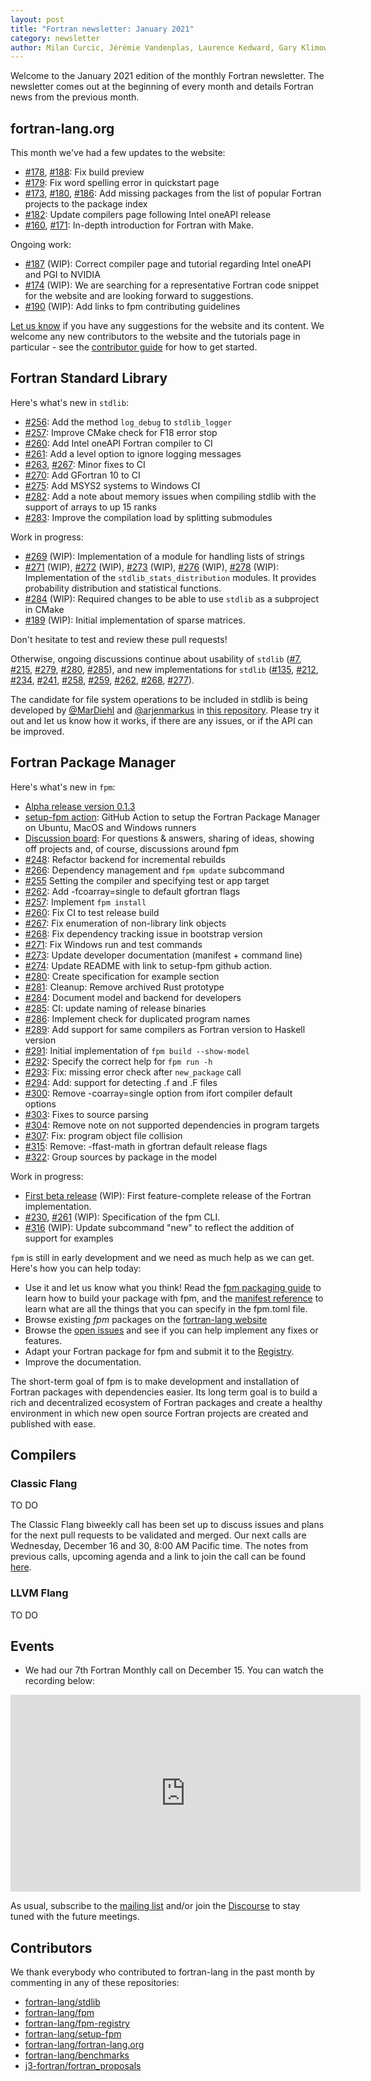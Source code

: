 ```yaml
---
layout: post
title: "Fortran newsletter: January 2021"
category: newsletter
author: Milan Curcic, Jérémie Vandenplas, Laurence Kedward, Gary Klimowicz, Ondřej Čertík, Sebastian Ehlert
---
```


Welcome to the January 2021 edition of the monthly Fortran newsletter.
The newsletter comes out at the beginning of every month and details
Fortran news from the previous month.

<ul id="page-nav"></ul>

## fortran-lang.org

This month we've had a few updates to the website:

* [#178](https://github.com/fortran-lang/fortran-lang.org/pull/178),
  [#188](https://github.com/fortran-lang/fortran-lang.org/pull/188):
Fix build preview
* [#179](https://github.com/fortran-lang/fortran-lang.org/pull/179):
Fix word spelling error in quickstart page
* [#173](https://github.com/fortran-lang/fortran-lang.org/pull/173),
  [#180](https://github.com/fortran-lang/fortran-lang.org/pull/180),
  [#186](https://github.com/fortran-lang/fortran-lang.org/pull/186):
Add missing packages from the list of popular Fortran projects to the package index
* [#182](https://github.com/fortran-lang/fortran-lang.org/pull/182):
Update compilers page following Intel oneAPI release
* [#160](https://github.com/fortran-lang/fortran-lang.org/pull/160),
  [#171](https://github.com/fortran-lang/fortran-lang.org/pull/171):
In-depth introduction for Fortran with Make.

Ongoing work:

* [#187](https://github.com/fortran-lang/fortran-lang.org/pull/187) (WIP):
Correct compiler page and tutorial regarding Intel oneAPI and PGI to NVIDIA
* [#174](https://github.com/fortran-lang/fortran-lang.org/issues/174) (WIP):
We are searching for a representative Fortran code snippet for the website and are looking forward to suggestions.
* [#190](https://github.com/fortran-lang/fortran-lang.org/pull/190) (WIP):
Add links to fpm contributing guidelines

[Let us know](https://github.com/fortran-lang/fortran-lang.org/issues) if you have any suggestions for the website and its content.
We welcome any new contributors to the website and the tutorials page in particular - see the [contributor guide](https://github.com/fortran-lang/fortran-lang.org/blob/master/CONTRIBUTING.md) for how to get started.

## Fortran Standard Library

Here's what's new in `stdlib`:

* [#256](https://github.com/fortran-lang/stdlib/pull/256): Add the method `log_debug` to `stdlib_logger`
* [#257](https://github.com/fortran-lang/stdlib/pull/257): Improve CMake check for F18 error stop
* [#260](https://github.com/fortran-lang/stdlib/pull/260): Add Intel oneAPI Fortran compiler to CI
* [#261](https://github.com/fortran-lang/stdlib/pull/261): Add a level option to ignore logging messages
* [#263](https://github.com/fortran-lang/stdlib/pull/263), 
  [#267](https://github.com/fortran-lang/stdlib/pull/267): Minor fixes to CI
* [#270](https://github.com/fortran-lang/stdlib/pull/270): Add GFortran 10 to CI
* [#275](https://github.com/fortran-lang/stdlib/pull/275): Add MSYS2 systems to Windows CI
* [#282](https://github.com/fortran-lang/stdlib/pull/282): Add a note about memory issues when compiling stdlib with the support of arrays to up 15 ranks
* [#283](https://github.com/fortran-lang/stdlib/pull/283): Improve the compilation load by splitting submodules


Work in progress:

* [#269](https://github.com/fortran-lang/stdlib/pull/269) (WIP): Implementation of a module for handling lists of strings
* [#271](https://github.com/fortran-lang/stdlib/pull/271) (WIP),
 [#272](https://github.com/fortran-lang/stdlib/pull/272) (WIP),
 [#273](https://github.com/fortran-lang/stdlib/pull/273) (WIP),
 [#276](https://github.com/fortran-lang/stdlib/pull/276) (WIP),
 [#278](https://github.com/fortran-lang/stdlib/pull/278) (WIP): Implementation of the `stdlib_stats_distribution` modules. It provides probability distribution and statistical functions.
* [#284](https://github.com/fortran-lang/stdlib/pull/284) (WIP): Required changes to be able to use `stdlib` as a subproject in CMake
* [#189](https://github.com/fortran-lang/stdlib/pull/189) (WIP): Initial implementation of sparse matrices.

Don't hesitate to test and review these pull requests!

Otherwise, ongoing discussions continue about usability of `stdlib`
([#7](https://github.com/fortran-lang/stdlib/issues/7),
[#215](https://github.com/fortran-lang/stdlib/issues/215),
[#279](https://github.com/fortran-lang/stdlib/issues/279),
[#280](https://github.com/fortran-lang/stdlib/issues/280),
[#285](https://github.com/fortran-lang/stdlib/issues/285)),
and new implementations for `stdlib`
([#135](https://github.com/fortran-lang/stdlib/issues/135),
[#212](https://github.com/fortran-lang/stdlib/issues/212),
[#234](https://github.com/fortran-lang/stdlib/issues/234),
[#241](https://github.com/fortran-lang/stdlib/issues/241),
[#258](https://github.com/fortran-lang/stdlib/issues/258),
[#259](https://github.com/fortran-lang/stdlib/issues/259),
[#262](https://github.com/fortran-lang/stdlib/issues/262),
[#268](https://github.com/fortran-lang/stdlib/issues/268),
[#277](https://github.com/fortran-lang/stdlib/issues/277)).


The candidate for file system operations to be included in stdlib is being developed by
[@MarDiehl](https://github.com/MarDiehl) and [@arjenmarkus](https://github.com/arjenmarkus)
in [this repository](https://github.com/MarDiehl/stdlib_os).
Please try it out and let us know how it works, if there are any issues, or if the API can be improved.

## Fortran Package Manager

Here's what's new in `fpm`:

* [Alpha release version 0.1.3](https://github.com/fortran-lang/fpm/releases/tag/v0.1.3)
* [setup-fpm action](https://github.com/marketplace/actions/setup-fpm):
  GitHub Action to setup the Fortran Package Manager on Ubuntu, MacOS and Windows runners
* [Discussion board](https://github.com/fortran-lang/fpm/discussions):
  For questions & answers, sharing of ideas, showing off projects and, of course, discussions around fpm
* [#248](https://github.com/fortran-lang/fpm/pull/248):
  Refactor backend for incremental rebuilds
* [#266](https://github.com/fortran-lang/fpm/pull/251):
  Dependency management and `fpm update` subcommand
* [#255](https://github.com/fortran-lang/fpm/pull/255)
  Setting the compiler and specifying test or app target
* [#262](https://github.com/fortran-lang/fpm/pull/262):
  Add -fcoarray=single to default gfortran flags
* [#257](https://github.com/fortran-lang/fpm/pull/257):
  Implement `fpm install`
* [#260](https://github.com/fortran-lang/fpm/pull/260):
  Fix CI to test release build
* [#267](https://github.com/fortran-lang/fpm/pull/267):
  Fix enumeration of non-library link objects
* [#268](https://github.com/fortran-lang/fpm/pull/268):
  Fix dependency tracking issue in bootstrap version
* [#271](https://github.com/fortran-lang/fpm/pull/271):
  Fix Windows run and test commands
* [#273](https://github.com/fortran-lang/fpm/pull/273):
  Update developer documentation (manifest + command line)
* [#274](https://github.com/fortran-lang/fpm/pull/274):
  Update README with link to setup-fpm github action.
* [#280](https://github.com/fortran-lang/fpm/pull/280):
  Create specification for example section
* [#281](https://github.com/fortran-lang/fpm/pull/281):
  Cleanup: Remove archived Rust prototype
* [#284](https://github.com/fortran-lang/fpm/pull/284):
  Document model and backend for developers
* [#285](https://github.com/fortran-lang/fpm/pull/285):
  CI: update naming of release binaries
* [#286](https://github.com/fortran-lang/fpm/pull/286):
  Implement check for duplicated program names
* [#289](https://github.com/fortran-lang/fpm/pull/289):
  Add support for same compilers as Fortran version to Haskell version
* [#291](https://github.com/fortran-lang/fpm/pull/291):
  Initial implementation of `fpm build --show-model`
* [#292](https://github.com/fortran-lang/fpm/pull/292):
  Specify the correct help for `fpm run -h`
* [#293](https://github.com/fortran-lang/fpm/pull/293):
  Fix: missing error check after `new_package` call
* [#294](https://github.com/fortran-lang/fpm/pull/294):
  Add: support for detecting .f and .F files
* [#300](https://github.com/fortran-lang/fpm/pull/300):
  Remove -coarray=single option from ifort compiler default options
* [#303](https://github.com/fortran-lang/fpm/pull/303):
  Fixes to source parsing
* [#304](https://github.com/fortran-lang/fpm/pull/304):
  Remove note on not supported dependencies in program targets
* [#307](https://github.com/fortran-lang/fpm/pull/307):
  Fix: program object file collision
* [#315](https://github.com/fortran-lang/fpm/pull/315):
  Remove: -ffast-math in gfortran default release flags
* [#322](https://github.com/fortran-lang/fpm/pull/322):
  Group sources by package in the model

Work in progress:

* [First beta release](https://github.com/fortran-lang/fpm/milestone/1) (WIP):
  First feature-complete release of the Fortran implementation.
* [#230](https://github.com/fortran-lang/fpm/pull/230),
  [#261](https://github.com/fortran-lang/fpm/pull/261) (WIP):
  Specification of the fpm CLI.
* [#316](https://github.com/fortran-lang/fpm/pull/316) (WIP):
  Update subcommand "new" to reflect the addition of support for examples

`fpm` is still in early development and we need as much help as we can get.
Here's how you can help today:

* Use it and let us know what you think! Read the [fpm packaging guide](https://github.com/fortran-lang/fpm/blob/master/PACKAGING.md) to learn how to build your package with fpm, and the [manifest reference](https://github.com/fortran-lang/fpm/blob/master/manifest-reference.md) to learn what are all the things that you can specify in the fpm.toml file.
* Browse existing *fpm* packages on the [fortran-lang website](https://fortran-lang.org/packages/fpm)
* Browse the [open issues](https://github.com/fortran-lang/fpm/issues) and see if you can help implement any fixes or features.
* Adapt your Fortran package for fpm and submit it to the [Registry](https://github.com/fortran-lang/fpm-registry).
* Improve the documentation.

The short-term goal of fpm is to make development and installation of Fortran packages with dependencies easier.
Its long term goal is to build a rich and decentralized ecosystem of Fortran packages and create a healthy
environment in which new open source Fortran projects are created and published with ease.

## Compilers

### Classic Flang

TO DO

The Classic Flang biweekly call has been set up to discuss issues and plans
for the next pull requests to be validated and merged. Our next calls are Wednesday, December 16 and 30, 8:00 AM Pacific time. The notes from previous calls, upcoming agenda and a link to join the call can be found
[here](https://docs.google.com/document/d/1-OuiKx4d7O6eLEJDBDKSRnSiUO2rgRR-c2Ga4AkrzOI).

### LLVM Flang

TO DO


## Events

* We had our 7th Fortran Monthly call on December 15.
You can watch the recording below:


<iframe width="560" height="315" src="https://www.youtube-nocookie.com/embed/S_xQCSRlefE" frameborder="0" allow="accelerometer; autoplay; encrypted-media; gyroscope; picture-in-picture" allowfullscreen></iframe>

As usual, subscribe to the [mailing list](https://groups.io/g/fortran-lang) and/or
join the [Discourse](https://fortran-lang.discourse.group) to stay tuned with the future meetings.

## Contributors

We thank everybody who contributed to fortran-lang in the past month by
commenting in any of these repositories:

* [fortran-lang/stdlib](https://github.com/fortran-lang/stdlib)
* [fortran-lang/fpm](https://github.com/fortran-lang/fpm)
* [fortran-lang/fpm-registry](https://github.com/fortran-lang/fpm-registry)
* [fortran-lang/setup-fpm](https://github.com/fortran-lang/setup-fpm)
* [fortran-lang/fortran-lang.org](https://github.com/fortran-lang/fortran-lang.org)
* [fortran-lang/benchmarks](https://github.com/fortran-lang/benchmarks)
* [j3-fortran/fortran_proposals](https://github.com/j3-fortran/fortran_proposals)

<div id="gh-contributors" data-startdate="December 01 2020" data-enddate="December 31 2020" height="500px"></div>
